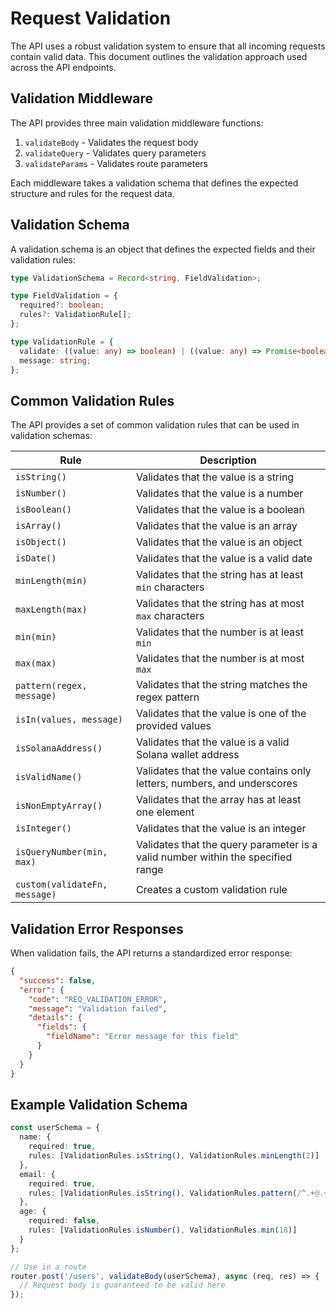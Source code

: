 # Request Validation

The API uses a robust validation system to ensure that all incoming requests contain valid data. This document outlines the validation approach used across the API endpoints.

## Validation Middleware

The API provides three main validation middleware functions:

1. `validateBody` - Validates the request body
2. `validateQuery` - Validates query parameters
3. `validateParams` - Validates route parameters

Each middleware takes a validation schema that defines the expected structure and rules for the request data.

## Validation Schema

A validation schema is an object that defines the expected fields and their validation rules:

```typescript
type ValidationSchema = Record<string, FieldValidation>;

type FieldValidation = {
  required?: boolean;
  rules?: ValidationRule[];
};

type ValidationRule = {
  validate: ((value: any) => boolean) | ((value: any) => Promise<boolean>);
  message: string;
};
```

## Common Validation Rules

The API provides a set of common validation rules that can be used in validation schemas:

| Rule | Description |
|------|-------------|
| `isString()` | Validates that the value is a string |
| `isNumber()` | Validates that the value is a number |
| `isBoolean()` | Validates that the value is a boolean |
| `isArray()` | Validates that the value is an array |
| `isObject()` | Validates that the value is an object |
| `isDate()` | Validates that the value is a valid date |
| `minLength(min)` | Validates that the string has at least `min` characters |
| `maxLength(max)` | Validates that the string has at most `max` characters |
| `min(min)` | Validates that the number is at least `min` |
| `max(max)` | Validates that the number is at most `max` |
| `pattern(regex, message)` | Validates that the string matches the regex pattern |
| `isIn(values, message)` | Validates that the value is one of the provided values |
| `isSolanaAddress()` | Validates that the value is a valid Solana wallet address |
| `isValidName()` | Validates that the value contains only letters, numbers, and underscores |
| `isNonEmptyArray()` | Validates that the array has at least one element |
| `isInteger()` | Validates that the value is an integer |
| `isQueryNumber(min, max)` | Validates that the query parameter is a valid number within the specified range |
| `custom(validateFn, message)` | Creates a custom validation rule |

## Validation Error Responses

When validation fails, the API returns a standardized error response:

```json
{
  "success": false,
  "error": {
    "code": "REQ_VALIDATION_ERROR",
    "message": "Validation failed",
    "details": {
      "fields": {
        "fieldName": "Error message for this field"
      }
    }
  }
}
```

## Example Validation Schema

```typescript
const userSchema = {
  name: {
    required: true,
    rules: [ValidationRules.isString(), ValidationRules.minLength(2)]
  },
  email: {
    required: true,
    rules: [ValidationRules.isString(), ValidationRules.pattern(/^.+@.+\..+$/, "Invalid email format")]
  },
  age: {
    required: false,
    rules: [ValidationRules.isNumber(), ValidationRules.min(18)]
  }
};

// Use in a route
router.post('/users', validateBody(userSchema), async (req, res) => {
  // Request body is guaranteed to be valid here
});
